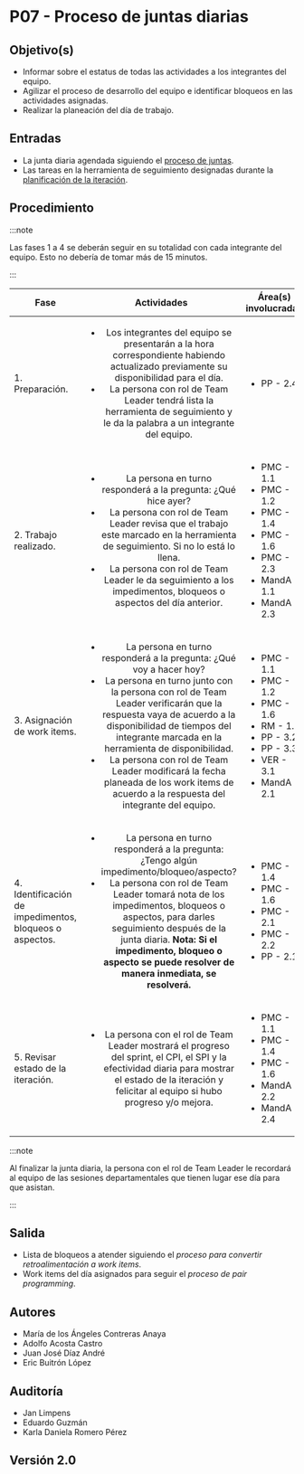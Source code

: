 # P07 - Proceso de juntas diarias

## Objetivo(s)

- Informar sobre el estatus de todas las actividades a los integrantes del equipo.
- Agilizar el proceso de desarrollo del equipo e identificar bloqueos en las actividades asignadas.
- Realizar la planeación del día de trabajo.

## Entradas

- La junta diaria agendada siguiendo el [proceso de juntas](https://taro-it.github.io/docs/procesos/P01-proceso-juntas-departamentales).
- Las tareas en la herramienta de seguimiento designadas durante la [planificación de la iteración](https://taro-it.github.io/docs/procesos/P15-proceso-planeacion-de-iteracion).

## Procedimiento

:::note

 Las fases 1 a 4 se deberán seguir en su totalidad con cada integrante del equipo. Esto no debería de tomar más de 15 minutos.

:::

| Fase |   Actividades   | Área(s) involucradas |
|------|:---------------:|--------------------|
| 1. Preparación. | <ul><li>Los integrantes del equipo se presentarán a la hora correspondiente habiendo actualizado previamente su disponibilidad para el día.</li><li>La persona con rol de Team Leader tendrá lista la herramienta de seguimiento y le da la palabra a un integrante del equipo.</li></ul>| <ul><li>PP - 2.4</li></ul> |
| 2. Trabajo realizado. | <ul><li>La persona en turno responderá a la pregunta: ¿Qué hice ayer?</li><li>La persona con rol de Team Leader revisa que el trabajo este marcado en la herramienta de seguimiento. Si no lo está lo llena.</li><li>La persona con rol de Team Leader le da seguimiento a los impedimentos, bloqueos o aspectos del día anterior.</li></ul>  | <ul><li>PMC - 1.1</li><li>PMC - 1.2</li><li>PMC - 1.4</li><li>PMC - 1.6</li><li>PMC - 2.3</li><li>MandA - 1.1</li><li>MandA - 2.3</li></ul> |
| 3. Asignación de work items. | <ul><li>La persona en turno responderá a la pregunta: ¿Qué voy a hacer hoy?</li><li>La persona en turno junto con la persona con rol de  Team Leader verificarán que la respuesta vaya de acuerdo a la disponibilidad de tiempos del integrante marcada en la herramienta de disponibilidad.</li><li>La persona con rol de Team Leader modificará la fecha planeada de los work items de acuerdo a la respuesta del integrante del equipo.</li></ul> | <ul><li>PMC - 1.1</li><li>PMC - 1.2</li><li>PMC - 1.6</li><li>RM - 1.2</li><li>PP - 3.2</li><li>PP - 3.3</li><li>VER - 3.1</li><li>MandA - 2.1</li></ul> |
| 4. Identificación de impedimentos, bloqueos o aspectos. | <ul><li>La persona en turno responderá a la pregunta: ¿Tengo algún impedimento/bloqueo/aspecto?</li><li>La persona con rol de Team Leader tomará nota de los impedimentos, bloqueos o aspectos, para darles seguimiento después de la junta diaria.  **Nota: Si el impedimento, bloqueo o aspecto se puede resolver de manera inmediata, se resolverá.** </li></ul> | <ul><li>PMC - 1.4</li><li>PMC - 1.6</li><li>PMC - 2.1</li><li>PMC - 2.2</li><li>PP - 2.1</li></ul> |
| 5. Revisar estado de la iteración. | <ul><li>La persona con el rol de Team Leader mostrará el progreso del sprint, el CPI, el SPI y la efectividad diaria para mostrar el estado de la iteración y felicitar al equipo si hubo progreso y/o mejora.</li></ul> | <ul><li>PMC - 1.1</li><li>PMC - 1.4</li><li>PMC - 1.6</li><li>MandA - 2.2</li><li>MandA - 2.4</li></ul> |

:::note

 Al finalizar la junta diaria, la persona con el rol de Team Leader le recordará al equipo de las sesiones departamentales que tienen lugar ese día para que asistan.

:::

## Salida

- Lista de bloqueos a atender siguiendo el _proceso para convertir retroalimentación a work items_.
- Work items del día asignados para seguir el _proceso de pair programming_.

## Autores

- María de los Ángeles Contreras Anaya
- Adolfo Acosta Castro
- Juan José Díaz André
- Eric Buitrón López

## Auditoría
- Jan Limpens
- Eduardo Guzmán
- Karla Daniela Romero Pérez

## Versión 2.0
